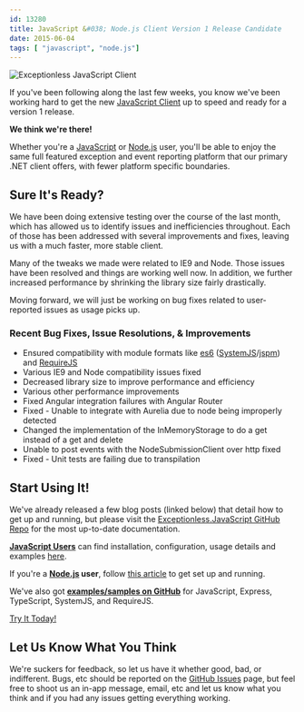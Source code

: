 ```yaml
---
id: 13280
title: JavaScript &#038; Node.js Client Version 1 Release Candidate
date: 2015-06-04
tags: [ "javascript", "node.js"]
---
```

<img loading="lazy" class="aligncenter wp-image-13283 size-full" src="/_site/assets/javascript-release-candidate.jpg" alt="Exceptionless JavaScript Client" width="708" height="250" data-id="13281" srcset="/assets/javascript-release-candidate.jpg 708w, /assets/javascript-release-candidate-300x106.jpg 300w" sizes="(max-width: 708px) 100vw, 708px" />

If you've been following along the last few weeks, you know we've been working hard to get the new <a href="/javascript-client-available-for-preview-testing/" target="_blank">JavaScript Client</a> up to speed and ready for a version 1 release.

**We think we're there!**

Whether you're a <a href="/javascript-client-demo-exceptionless/" target="_blank">JavaScript</a> or <a href="/exceptionless-node-js-javascript-client-demo/" target="_blank">Node.js</a> user, you'll be able to enjoy the same full featured exception and event reporting platform that our primary .NET client offers, with fewer platform specific boundaries.<!--more-->

## Sure It's Ready?

We have been doing extensive testing over the course of the last month, which has allowed us to identify issues and inefficiencies throughout. Each of those has been addressed with several improvements and fixes, leaving us with a much faster, more stable client.

Many of the tweaks we made were related to IE9 and Node. Those issues have been resolved and things are working well now. In addition, we further increased performance by shrinking the library size fairly drastically.

Moving forward, we will just be working on bug fixes related to user-reported issues as usage picks up.

### Recent Bug Fixes, Issue Resolutions, & Improvements

* Ensured compatibility with module formats like <a href="http://wiki.ecmascript.org/doku.php?id=harmony:specification_drafts" target="_blank">es6</a> (<a href="https://github.com/systemjs/systemjs" target="_blank">SystemJS</a>/<a href="http://jspm.io/" target="_blank">jspm</a>) and <a href="http://requirejs.org/" target="_blank">RequireJS</a>
* Various IE9 and Node compatibility issues fixed
* Decreased library size to improve performance and efficiency
* Various other performance improvements
* Fixed Angular integration failures with Angular Router
* Fixed - Unable to integrate with Aurelia due to node being improperly detected
* Changed the implementation of the InMemoryStorage to do a get instead of a get and delete
* Unable to post events with the NodeSubmissionClient over http fixed
* Fixed - Unit tests are failing due to transpilation

## Start Using It!

We've already released a few blog posts (linked below) that detail how to get up and running, but please visit the <a href="https://github.com/exceptionless/Exceptionless.JavaScript" target="_blank">Exceptionless.JavaScript GitHub Repo</a> for the most up-to-date documentation.

**<a href="/javascript-client-demo-exceptionless/" target="_blank">JavaScript Users</a>** can find installation, configuration, usage details and examples <a href="/javascript-client-demo-exceptionless/" target="_blank">here</a>.

If you're a **<a href="/exceptionless-node-js-javascript-client-demo/" target="_blank">Node.js</a> user**, follow <a href="/exceptionless-node-js-javascript-client-demo/" target="_blank">this article</a> to get set up and running.

We've also got <a href="https://github.com/exceptionless/Exceptionless.JavaScript/tree/master/example" target="_blank">**examples/samples on GitHub**</a> for JavaScript, Express, TypeScript, SystemJS, and RequireJS.

<div class="signup center">
  <a class="btn btn-large btn-primary" href="https://github.com/exceptionless/Exceptionless.JavaScript">Try It Today!</a>
</div>

## Let Us Know What You Think

We're suckers for feedback, so let us have it whether good, bad, or indifferent. Bugs, etc should be reported on the <a href="https://github.com/exceptionless/Exceptionless.JavaScript/issues" target="_blank">GitHub Issues</a> page, but feel free to shoot us an in-app message, email, etc and let us know what you think and if you had any issues getting everything working.
